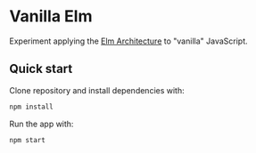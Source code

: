 # Vanilla Elm

Experiment applying the [Elm Architecture](https://github.com/evancz/elm-architecture-tutorial) to "vanilla" JavaScript.

## Quick start

Clone repository and install dependencies with:

```bash
npm install
```

Run the app with:

```bash
npm start
```
